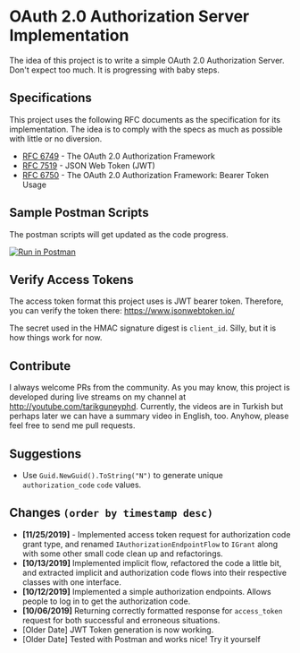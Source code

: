 # OAuth 2.0 Authorization Server Implementation

The idea of this project is to write a simple OAuth 2.0 Authorization Server. Don't expect too much. It is progressing with baby steps.

## Specifications

This project uses the following RFC documents as the specification for its implementation. The idea is to comply with the specs as much as possible with little or no diversion. 

- [RFC 6749](https://tools.ietf.org/html/rfc6749) - The OAuth 2.0 Authorization Framework
- [RFC 7519](https://tools.ietf.org/html/rfc7519) - JSON Web Token (JWT)
- [RFC 6750](https://tools.ietf.org/html/rfc6750) - The OAuth 2.0 Authorization Framework: Bearer Token Usage

## Sample Postman Scripts

The postman scripts will get updated as the code progress. 

[![Run in Postman](https://run.pstmn.io/button.svg)](https://app.getpostman.com/run-collection/0d9c03bf799e027cc8d0)

## Verify Access Tokens

The access token format this project uses is JWT bearer token. Therefore, you can verify the token there: https://www.jsonwebtoken.io/

The secret used in the HMAC signature digest is `client_id`. Silly, but it is how things work for now.

## Contribute

I always welcome PRs from the community. As you may know, this project is developed during live streams on my channel at http://youtube.com/tarikguneyphd. Currently, the videos are in Turkish but perhaps later we can have a summary video in English, too. Anyhow, please feel free to send me pull requests. 

## Suggestions

- Use `Guid.NewGuid().ToString("N")` to generate unique `authorization_code` `code` values.

## Changes `(order by timestamp desc)`

- **[11/25/2019]** - Implemented access token request for authorization code grant type, and renamed `IAuthorizationEndpointFlow` to `IGrant` along with some other small code clean up and refactorings.
- **[10/13/2019]** Implemented implicit flow, refactored the code a little bit, and extracted implicit and authorization code flows into their respective classes with one interface.
- **[10/12/2019]** Implemented a simple authorization endpoints. Allows people to log in to get the authorization code. 
- **[10/06/2019]** Returning correctly formatted response for `access_token` request for both successful and erroneous  situations.
- [Older Date] JWT Token generation is now working.
- [Older Date] Tested with Postman and works nice! Try it yourself